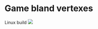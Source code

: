 # Game bland vertexes

Linux build <img src="https://travis-ci.org/vasilenko-alexander/Game_blend_triangle.svg?branch=master"/>
